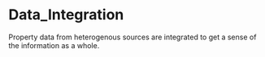 # Data_Integration
Property data from heterogenous sources are integrated to get a sense of the information as a whole.
